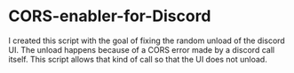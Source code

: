 # CORS-enabler-for-Discord
I created this script with the goal of fixing the random unload of the discord UI.
The unload happens because of a CORS error made by a discord call itself.
This script allows that kind of call so that the UI does not unload.

